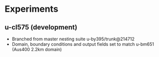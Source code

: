 # Experiments

## u-cl575 (development)

- Branched from master nesting suite u-by395/trunk@214712
- Domain, boundary conditions and output fields set to match u-bm651 (Aus400 2.2km domain)
